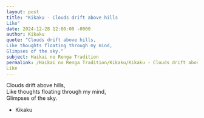 ```yaml
---
layout: post
title: "Kikaku - Clouds drift above hills  
Like"
date: 2024-12-28 12:00:00 -0000
author: Kikaku
quote: "Clouds drift above hills,  
Like thoughts floating through my mind,  
Glimpses of the sky."
subject: Haikai no Renga Tradition
permalink: /Haikai no Renga Tradition/Kikaku/Kikaku - Clouds drift above hills  
Like
---
```


Clouds drift above hills,  
Like thoughts floating through my mind,  
Glimpses of the sky.

- Kikaku

